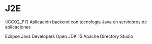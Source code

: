 # J2E
(ICC02_P7) Aplicación backend con tecnología Java en servidores de aplicaciones

Eclipse Java Developers
Open JDK 15
Apache Directory Studio
